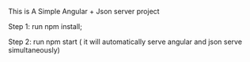 This is A Simple Angular + Json server project

Step 1: run npm install;

Step 2: run npm start ( it will automatically serve angular and json serve simultaneously)